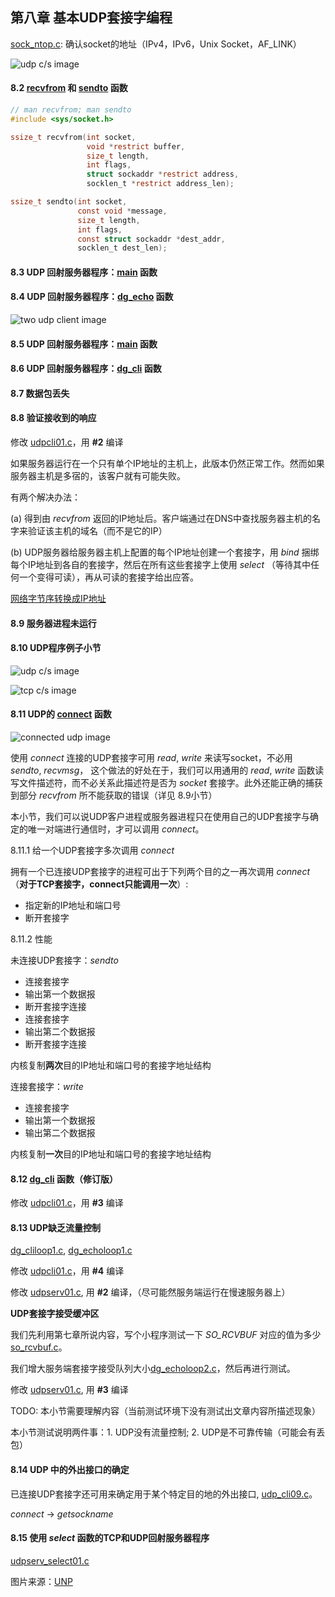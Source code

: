 ## 第八章 基本UDP套接字编程

[sock_ntop.c](sock_ntop.c): 确认socket的地址（IPv4，IPv6，Unix Socket，AF_LINK）

![udp c/s image](doc/figure-8-1.png)

#### 8.2 [recvfrom](http://man7.org/linux/man-pages/man2/recvfrom.2.html) 和 [sendto](http://man7.org/linux/man-pages/man2/sendto.2.html) 函数

```c
// man recvfrom; man sendto
#include <sys/socket.h>

ssize_t recvfrom(int socket,
                 void *restrict buffer,
                 size_t length,
                 int flags,
                 struct sockaddr *restrict address,
                 socklen_t *restrict address_len);

ssize_t sendto(int socket,
               const void *message,
               size_t length,
               int flags,
               const struct sockaddr *dest_addr,
               socklen_t dest_len);
```

#### 8.3 UDP 回射服务器程序：[main](udpserv01.c) 函数

#### 8.4 UDP 回射服务器程序：[dg_echo](dg_echo.c) 函数

![two udp client image](doc/figure-8-6.png)

#### 8.5 UDP 回射服务器程序：[main](udpcli01.c) 函数

#### 8.6 UDP 回射服务器程序：[dg_cli](dg_cli.c) 函数

#### 8.7 数据包丢失

#### 8.8 验证接收到的响应

修改 [udpcli01.c](udpcli01.c)，用 **#2** 编译

如果服务器运行在一个只有单个IP地址的主机上，此版本仍然正常工作。然而如果服务器主机是多宿的，该客户就有可能失败。

有两个解决办法：

(a) 得到由 *recvfrom* 返回的IP地址后。客户端通过在DNS中查找服务器主机的名字来验证该主机的域名（而不是它的IP）

(b) UDP服务器给服务器主机上配置的每个IP地址创建一个套接字，用 *bind* 捆绑每个IP地址到各自的套接字，然后在所有这些套接字上使用 *select* （等待其中任何一个变得可读），再从可读的套接字给出应答。

[网络字节序转换成IP地址](http://beej-zhtw.netdpi.net/09-man-manual/9-14-inet_ntop-inet_pton)

#### 8.9 服务器进程未运行

#### 8.10 UDP程序例子小节

![udp c/s image](doc/figure-8-11.png)

![tcp c/s image](doc/figure-8-12.png)

#### 8.11 UDP的 [connect](http://man7.org/linux/man-pages/man2/connect.2.html) 函数

![connected udp image](doc/figure-8-15.png)

使用 *connect* 连接的UDP套接字可用 *read*, *write* 来读写socket，不必用 *sendto*, *recvmsg*， 这个做法的好处在于，我们可以用通用的 *read*, *write* 函数读写文件描述符，而不必关系此描述符是否为 *socket* 套接字。此外还能正确的捕获到部分 *recvfrom* 所不能获取的错误（详见 8.9小节）

本小节，我们可以说UDP客户进程或服务器进程只在使用自己的UDP套接字与确定的唯一对端进行通信时，才可以调用 *connect*。

8.11.1 给一个UDP套接字多次调用 *connect*

拥有一个已连接UDP套接字的进程可出于下列两个目的之一再次调用 *connect* （**对于TCP套接字，connect只能调用一次**）:

- 指定新的IP地址和端口号
- 断开套接字

8.11.2 性能

未连接UDP套接字：*sendto*

- 连接套接字
- 输出第一个数据报
- 断开套接字连接
- 连接套接字
- 输出第二个数据报
- 断开套接字连接

内核复制**两次**目的IP地址和端口号的套接字地址结构

连接套接字：*write*

- 连接套接字
- 输出第一个数据报
- 输出第二个数据报

内核复制**一次**目的IP地址和端口号的套接字地址结构

#### 8.12 [dg_cli](dg_cliconnect.c) 函数（修订版）

修改 [udpcli01.c](udpcli01.c)，用 **#3** 编译

#### 8.13 UDP缺乏流量控制

[dg_cliloop1.c](dg_cliloop1.c), [dg_echoloop1.c](dg_echoloop1.c)

修改 [udpcli01.c](udpcli01.c)，用 **#4** 编译

修改 [udpserv01.c](udpserv01.c), 用 **#2** 编译，（尽可能然服务端运行在慢速服务器上）

**UDP套接字接受缓冲区**

我们先利用第七章所说内容，写个小程序测试一下 *SO_RCVBUF* 对应的值为多少[so_rcvbuf.c](so_rcvbuf.c)。

我们增大服务端套接字接受队列大小[dg_echoloop2.c](dg_echoloop2.c)，然后再进行测试。

修改 [udpserv01.c](udpserv01.c), 用 **#3** 编译

TODO: 本小节需要理解内容（当前测试环境下没有测试出文章内容所描述现象）

本小节测试说明两件事：1. UDP没有流量控制; 2. UDP是不可靠传输（可能会有丢包）

#### 8.14 UDP 中的外出接口的确定

已连接UDP套接字还可用来确定用于某个特定目的地的外出接口, [udp_cli09.c](udp_cli09.c)。

*connect* -> *getsockname*

#### 8.15 使用 *select* 函数的TCP和UDP回射服务器程序

[udpserv_select01.c](udpserv_select01.c)

图片来源：[UNP](https://www.amazon.cn/UNIX%E7%BD%91%E7%BB%9C%E7%BC%96%E7%A8%8B-%E5%A5%97%E6%8E%A5%E5%AD%97%E8%81%94%E7%BD%91API-%E5%8F%B2%E8%92%82%E6%96%87%E6%96%AF/dp/B011S72JB6/ref=sr_1_3?ie=UTF8&qid=1512463174&sr=8-3&keywords=unix+network+programming)
